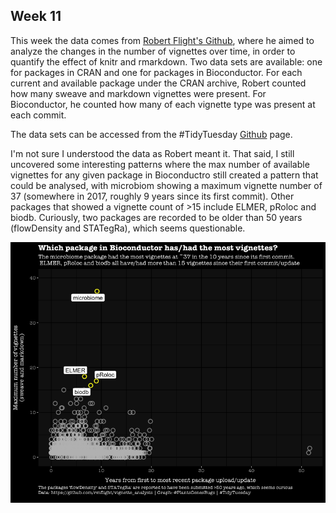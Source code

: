 ## Week 11

This week the data comes from [Robert Flight's Github](https://github.com/rmflight/vignette_analysis), where he aimed to analyze the changes in the number of vignettes over time, in order to quantify the effect of knitr and rmarkdown. Two data sets are available: one for packages in CRAN and one for packages in Bioconductor. For each current and available package under the CRAN archive, Robert counted how many sweave and markdown vignettes were present. For Bioconductor, he counted how many of each vignette type was present at each commit.

The data sets can be accessed from the #TidyTuesday [Github](https://github.com/rfordatascience/tidytuesday/blob/master/data/2022/2022-03-15/readme.md) page. 

I'm not sure I understood the data as Robert meant it. That said, I still uncovered some interesting patterns where the max number of available vignettes for any given package in Bioconductro still created a pattern that could be analysed, with microbiom showing a maximum vignette number of 37 (somewhere in 2017, roughly 9 years since its first commit). Other packages that showed a vignette count of >15 include ELMER, pRoloc and biodb. Curiously, two packages are recorded to be older than 50 years (flowDensity and STATegRa), which seems questionable.

![Dot plot of number of vignettes associated with different packages in the Bioconductor repository. On the x axis is number of years between first and most recent upload/update. On the Y axis is the maximal number of vignettes (either created through sweave or knitr). 4 packages have more than 15 max vignettes - see text for details](https://github.com/PlantsGenesBugs/TidyTuesday/blob/main/Vignettes.png)
